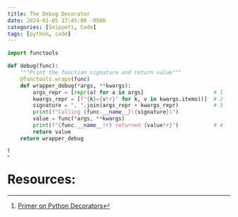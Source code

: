 ```yaml
---
title: The Debug Decorator
date: 2024-01-05 17:45:00 -0500
categories: [Snippets, Code]
tags: [python, code]
---
```


```python
import functools

def debug(func):
    """Print the function signature and return value"""
    @functools.wraps(func)
    def wrapper_debug(*args, **kwargs):
        args_repr = [repr(a) for a in args]                      # 1
        kwargs_repr = [f"{k}={v!r}" for k, v in kwargs.items()]  # 2
        signature = ", ".join(args_repr + kwargs_repr)           # 3
        print(f"Calling {func.__name__}({signature})")
        value = func(*args, **kwargs)
        print(f"{func.__name__!r} returned {value!r}")           # 4
        return value
    return wrapper_debug
```
[^debug]

# Resources:
[^debug]: [Primer on Python Decorators](https://realpython.com/primer-on-python-decorators/#debugging-code)